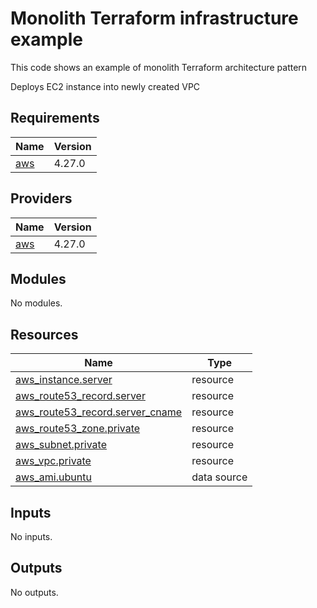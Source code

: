 # Monolith Terraform infrastructure example

This code shows an example of monolith Terraform architecture pattern

Deploys EC2 instance into newly created VPC

<!-- BEGINNING OF PRE-COMMIT-TERRAFORM DOCS HOOK -->
## Requirements

| Name | Version |
|------|---------|
| <a name="requirement_aws"></a> [aws](#requirement\_aws) | 4.27.0 |

## Providers

| Name | Version |
|------|---------|
| <a name="provider_aws"></a> [aws](#provider\_aws) | 4.27.0 |

## Modules

No modules.

## Resources

| Name | Type |
|------|------|
| [aws_instance.server](https://registry.terraform.io/providers/hashicorp/aws/4.27.0/docs/resources/instance) | resource |
| [aws_route53_record.server](https://registry.terraform.io/providers/hashicorp/aws/4.27.0/docs/resources/route53_record) | resource |
| [aws_route53_record.server_cname](https://registry.terraform.io/providers/hashicorp/aws/4.27.0/docs/resources/route53_record) | resource |
| [aws_route53_zone.private](https://registry.terraform.io/providers/hashicorp/aws/4.27.0/docs/resources/route53_zone) | resource |
| [aws_subnet.private](https://registry.terraform.io/providers/hashicorp/aws/4.27.0/docs/resources/subnet) | resource |
| [aws_vpc.private](https://registry.terraform.io/providers/hashicorp/aws/4.27.0/docs/resources/vpc) | resource |
| [aws_ami.ubuntu](https://registry.terraform.io/providers/hashicorp/aws/4.27.0/docs/data-sources/ami) | data source |

## Inputs

No inputs.

## Outputs

No outputs.
<!-- END OF PRE-COMMIT-TERRAFORM DOCS HOOK -->
